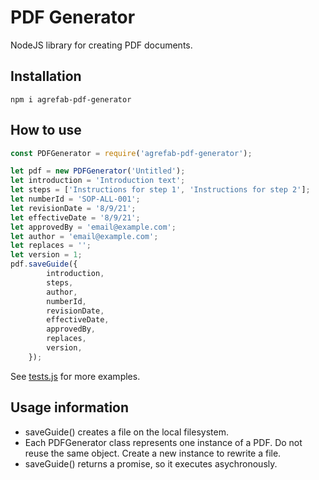 # PDF Generator
NodeJS library for creating PDF documents.

## Installation
`npm i agrefab-pdf-generator`

## How to use
```javascript
const PDFGenerator = require('agrefab-pdf-generator');

let pdf = new PDFGenerator('Untitled');
let introduction = 'Introduction text';
let steps = ['Instructions for step 1', 'Instructions for step 2'];
let numberId = 'SOP-ALL-001';
let revisionDate = '8/9/21';
let effectiveDate = '8/9/21';
let approvedBy = 'email@example.com';
let author = 'email@example.com';
let replaces = '';
let version = 1;
pdf.saveGuide({
        introduction,
        steps,
        author,
        numberId,
        revisionDate,
        effectiveDate,
        approvedBy,
        replaces,
        version,
    });
```
See [tests.js](tests.js) for more examples.

## Usage information
* saveGuide() creates a file on the local filesystem.
* Each PDFGenerator class represents one instance of a PDF. Do not reuse the same object. Create a new instance to rewrite a file.
*  saveGuide() returns a promise, so it executes asychronously.